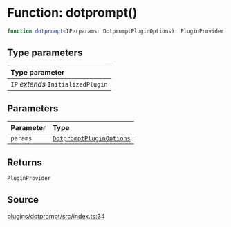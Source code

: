 # Function: dotprompt()

```ts
function dotprompt<IP>(params: DotpromptPluginOptions): PluginProvider
```

## Type parameters

| Type parameter |
| :------ |
| `IP` *extends* `InitializedPlugin` |

## Parameters

| Parameter | Type |
| :------ | :------ |
| `params` | [`DotpromptPluginOptions`](../interfaces/DotpromptPluginOptions.md) |

## Returns

`PluginProvider`

## Source

[plugins/dotprompt/src/index.ts:34](https://github.com/firebase/genkit/blob/2b0be364306d92a8e7d13efc2da4fb04c1d21e29/js/plugins/dotprompt/src/index.ts#L34)
